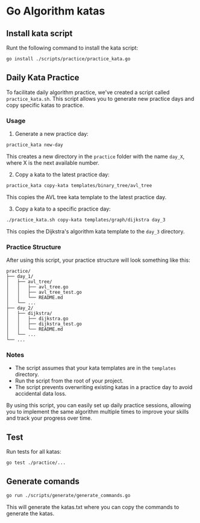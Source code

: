 # Go Algorithm katas

## Install kata script

Runt the following command to install the kata script:

```bash
go install ./scripts/practice/practice_kata.go 
```

## Daily Kata Practice

To facilitate daily algorithm practice, we've created a script called `practice_kata.sh`. This script allows you to generate new practice days and copy specific katas to practice.

### Usage

1. Generate a new practice day:

```bash
practice_kata new-day
```

This creates a new directory in the `practice` folder with the name `day_X`, where X is the next available number.

2. Copy a kata to the latest practice day:

```bash
practice_kata copy-kata templates/binary_tree/avl_tree
```

This copies the AVL tree kata template to the latest practice day.

3. Copy a kata to a specific practice day:

```bash
./practice_kata.sh copy-kata templates/graph/dijkstra day_3
```

This copies the Dijkstra's algorithm kata template to the `day_3` directory.

### Practice Structure

After using this script, your practice structure will look something like this:

```
practice/
├── day_1/
│   ├── avl_tree/
│   │   ├── avl_tree.go
│   │   ├── avl_tree_test.go
│   │   └── README.md
│   └── ...
├── day_2/
│   ├── dijkstra/
│   │   ├── dijkstra.go
│   │   ├── dijkstra_test.go
│   │   └── README.md
│   └── ...
└── ...
```

### Notes

- The script assumes that your kata templates are in the `templates` directory.
- Run the script from the root of your project.
- The script prevents overwriting existing katas in a practice day to avoid accidental data loss.

By using this script, you can easily set up daily practice sessions, allowing you to implement the same algorithm multiple times to improve your skills and track your progress over time.

## Test

Run tests for all katas:

```bash
go test ./practice/...
```

## Generate comands

```bash
go run ./scripts/generate/generate_commands.go
```

This will generate the katas.txt where you can copy the commands to generate the katas.
